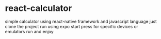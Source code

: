 # react-calculator
simple calculator using react-native framework and javascript language
just clone the project 
run using expo start
press for specific devices or emulators 
run and enjoy
